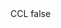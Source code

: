 <?xml version="1.0" encoding="UTF-8"?>
<CustomMetadata xmlns="http://soap.sforce.com/2006/04/metadata">
    <label>CCL</label>
    <protected>false</protected>
</CustomMetadata>
